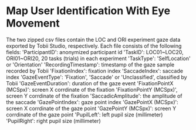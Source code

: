 # Map User Identification With Eye Movement
The two zipped csv files contain the LOC and ORI experiment gaze data exported by Tobii Studio, respectively. 
Each file consists of the following fields:
'ParticipantID': anonymized participant id
'TaskID': LOC01~LOC20, ORI01~ORI20, 20 tasks (trials) in each experiment
'TaskType': 'SelfLocation' or 'Orientation'
'RecordingTimestamp': timestamp of the gaze sample recorded by Tobii
'FixationIndex': fixation index
'SaccadeIndex': saccade index
'GazeEventType': 'Fixation', 'Saccade' or 'Unclassified', classified by Tobii
'GazeEventDuration': duration of the gaze event
'FixationPointX (MCSpx)': screen X corrdinate of the fixation
'FixationPointY (MCSpx)', screen Y corrdinate of the fixation
'SaccadicAmplitude': the amplitude of the saccade
'GazePointIndex': gaze point index
'GazePointX (MCSpx)': screen X corrdinate of the gaze point
'GazePointY (MCSpx)': screen Y corrdinate of the gaze point
'PupilLeft': left pupil size (millimeter)
'PupilRight': right pupil size (millimeter)
